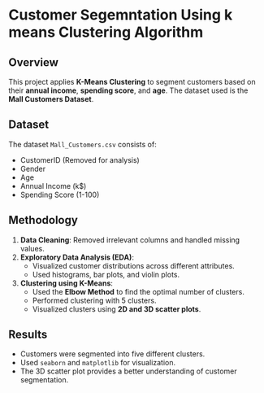 # Customer Segemntation Using k means Clustering Algorithm

## Overview
This project applies **K-Means Clustering** to segment customers based on their **annual income**, **spending score**, and **age**. The dataset used is the **Mall Customers Dataset**.

## Dataset
The dataset `Mall_Customers.csv` consists of:
- CustomerID (Removed for analysis)
- Gender
- Age
- Annual Income (k$)
- Spending Score (1-100)

## Methodology
1. **Data Cleaning**: Removed irrelevant columns and handled missing values.
2. **Exploratory Data Analysis (EDA)**:
   - Visualized customer distributions across different attributes.
   - Used histograms, bar plots, and violin plots.
3. **Clustering using K-Means**:
   - Used the **Elbow Method** to find the optimal number of clusters.
   - Performed clustering with 5 clusters.
   - Visualized clusters using **2D and 3D scatter plots**.

## Results
- Customers were segmented into five different clusters.
- Used `seaborn` and `matplotlib` for visualization.
- The 3D scatter plot provides a better understanding of customer segmentation.

